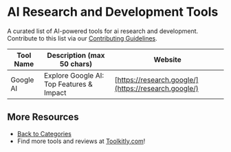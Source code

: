 # AI Research and Development Tools

A curated list of AI-powered tools for ai research and development. Contribute to this list via our [Contributing Guidelines](../CONTRIBUTING.md).

| Tool Name | Description (max 50 chars) | Website |
|-----------|----------------------------|---------|
| Google AI | Explore Google AI: Top Features & Impact | [https://research.google/](https://research.google/) |

## More Resources
- [Back to Categories](https://github.com/ToolkitlyAI/awesome-ai-tools/blob/master/README.md)
- Find more tools and reviews at [Toolkitly.com](https://toolkitly.com)!
